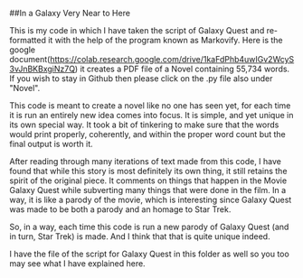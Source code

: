 ##In a Galaxy Very Near to Here

This is my code in which I have taken the script of Galaxy Quest and re-formatted it with the help of the program known as Markovify.  Here is the google document(https://colab.research.google.com/drive/1kaFdPhb4uwIGv2WcyS3vJnBKBxgiNz7Q) it creates a PDF file of a Novel containing 55,734 words.  
If you wish to stay in Github then please click on the .py file also under "Novel".  


This code is meant to create a novel like no one has seen yet, for each time it is run an entirely new idea comes into focus.  It is simple, and yet unique in its own special way.  It took a bit of tinkering to make sure that the words would print properly, coherently, and within the proper word count but the final output is worth it.  


After reading through many iterations of text made from this code, I have found that while this story is most definitely its own thing, it still retains the spirit of the original piece.  It comments on things that happen in the Movie Galaxy Quest while subverting many things that were done in the film.  In a way, it is like a parody of the movie, which is interesting since Galaxy Quest was made to be both a parody and an homage to Star Trek.  

So, in a way, each time this code is run a new parody of Galaxy Quest (and in turn, Star Trek) is made.  And I think that that is quite unique indeed.





I have the file of the script for Galaxy Quest in this folder as well so you too may see what I have explained here.






